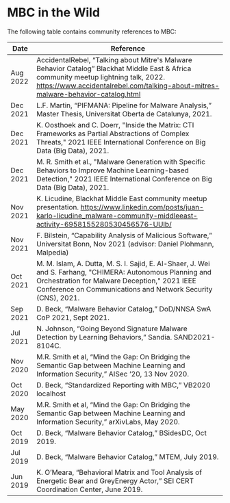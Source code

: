# MBC in the Wild

The following table contains community references to MBC:

| Date | Reference |
|------|-----------|
| Aug 2022 | AccidentalRebel, “Talking about Mitre's Malware Behavior Catalog” Blackhat Middle East & Africa community meetup lightning talk, 2022. https://www.accidentalrebel.com/talking-about-mitres-malware-behavior-catalog.html   |
| Dec 2021 | L.F. Martin, “PIFMANA: Pipeline for Malware Analysis,” Master Thesis, Universitat Oberta de Catalunya, 2021.                                                                                                                |
| Dec 2021 | K. Oosthoek and C. Doerr, "Inside the Matrix: CTI Frameworks as Partial Abstractions of Complex Threats," 2021 IEEE International Conference on Big Data (Big Data), 2021.                                                  |
| Dec 2021 | M. R. Smith et al., "Malware Generation with Specific Behaviors to Improve Machine Learning-based Detection," 2021 IEEE International Conference on Big Data (Big Data), 2021.                                              |
| Nov 2021 | K. Licudine, Blackhat Middle East community meetup presentation. https://www.linkedin.com/posts/juan-karlo-licudine_malware-community-middleeast-activity-6958155280530456576-UUlb/                                         |
| Nov 2021 | F. Bilstein, “Capability Analysis of Malicious Software,” Universitat Bonn, Nov 2021 (advisor: Daniel Plohmann, Malpedia)                                                                                                   |
| Oct 2021 | M. M. Islam, A. Dutta, M. S. I. Sajid, E. Al-Shaer, J. Wei and S. Farhang, "CHIMERA: Autonomous Planning and Orchestration for Malware Deception," 2021 IEEE Conference on Communications and Network Security (CNS), 2021. |
| Sep 2021 | D. Beck, “Malware Behavior Catalog,” DoD/NNSA SwA CoP 2021, Sept 2021.                                                                                                                                                      |
| Jul 2021 | N. Johnson, “Going Beyond Signature Malware Detection by Learning Behaviors,” Sandia. SAND2021-8104C.                                                                                                                       |
| Nov 2020 | M.R. Smith et al, “Mind the Gap: On Bridging the Semantic Gap between Machine Learning and Information Security,” AISec ’20, 13 Nov 2020.                                                                                   |
| Oct 2020 | D. Beck, “Standardized Reporting with MBC,” VB2020 localhost                                                                                                                                                                |
| May 2020 | M.R. Smith et al, “Mind the Gap: On Bridging the Semantic Gap between Machine Learning and Information Security,” arXivLabs, May 2020.                                                                                      |
| Oct 2019 | D. Beck, “Malware Behavior Catalog,” BSidesDC, Oct 2019.                                                                                                                                                                    |
| Jul 2019 | D. Beck, “Malware Behavior Catalog,” MTEM, July 2019.                                                                                                                                                                       |
| Jun 2019 | K. O’Meara, “Behavioral Matrix and Tool Analysis of Energetic Bear and GreyEnergy Actor,” SEI CERT Coordination Center, June 2019.                                                                                          |
